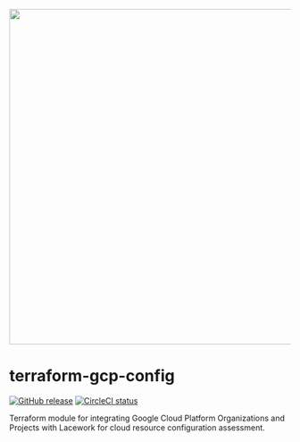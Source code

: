 <a href="https://lacework.com"><img src="https://techally-content.s3-us-west-1.amazonaws.com/public-content/lacework_logo_full.png" width="600"></a>

# terraform-gcp-config

[![GitHub release](https://img.shields.io/github/release/lacework/terraform-gcp-config.svg)](https://github.com/lacework/terraform-gcp-config/releases/)
[![CircleCI status](https://circleci.com/gh/lacework/terraform-gcp-config.svg?style=shield)](https://circleci.com/gh/lacework/terraform-gcp-config)

Terraform module for integrating Google Cloud Platform Organizations and Projects with Lacework for cloud resource configuration assessment.
